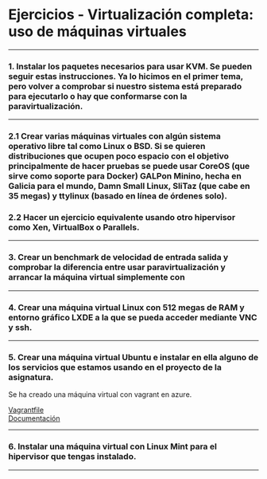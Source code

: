 # Ejercicios - Virtualización completa: uso de máquinas virtuales

---

### 1. Instalar los paquetes necesarios para usar KVM. Se pueden seguir estas instrucciones. Ya lo hicimos en el primer tema, pero volver a comprobar si nuestro sistema está preparado para ejecutarlo o hay que conformarse con la paravirtualización.
---

### 2.1 Crear varias máquinas virtuales con algún sistema operativo libre tal como Linux o BSD. Si se quieren distribuciones que ocupen poco espacio con el objetivo principalmente de hacer pruebas se puede usar CoreOS (que sirve como soporte para Docker) GALPon Minino, hecha en Galicia para el mundo, Damn Small Linux, SliTaz (que cabe en 35 megas) y ttylinux (basado en línea de órdenes solo).   

### 2.2 Hacer un ejercicio equivalente usando otro hipervisor como Xen, VirtualBox o Parallels.

---

### 3. Crear un benchmark de velocidad de entrada salida y comprobar la diferencia entre usar paravirtualización y arrancar la máquina virtual simplemente con

---

### 4. Crear una máquina virtual Linux con 512 megas de RAM y entorno gráfico LXDE a la que se pueda acceder mediante VNC y ssh.
---

### 5. Crear una máquina virtual Ubuntu e instalar en ella alguno de los servicios que estamos usando en el proyecto de la asignatura.

Se ha creado una máquina virtual con vagrant en azure.

[Vagrantfile](https://github.com/iMiguel10/Proyecto-IV-Porra-Deportiva-/blob/master/Vagrantfile)  
[Documentación](https://github.com/iMiguel10/Proyecto-IV-Porra-Deportiva-/blob/master/doc/Aplicacion-Nube.md)

---

### 6. Instalar una máquina virtual con Linux Mint para el hipervisor que tengas instalado.
---